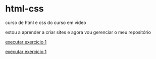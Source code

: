 # html-css
 curso de html e css do curso em video

estou a aprender a criar sites e agora vou gerenciar o meu repositório

<a href="https://ricardocn99.github.io/html-css/exercicios/ex.001/"> executar exercicio 1 <a>


<a href="https://ricardocn99.github.io/html-css/exercicios/ex.002/"> executar exercicio 1 <a>